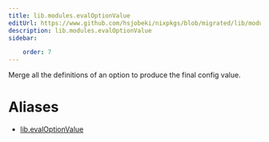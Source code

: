 ```yaml
---
title: lib.modules.evalOptionValue
editUrl: https://www.github.com/hsjobeki/nixpkgs/blob/migrated/lib/modules.nix#L782C21
description: lib.modules.evalOptionValue
sidebar:

    order: 7
---
```


Merge all the definitions of an option to produce the final
config value.


# Aliases

- [lib.evalOptionValue](/nix-doc-comments/reference/lib/lib-evaloptionvalue)


